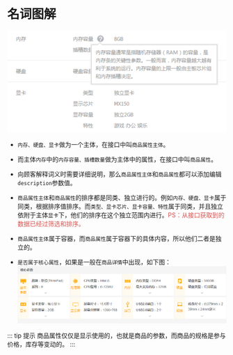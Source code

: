 # 名词图解

![](../image/attach_152eda69d158ed89.png)

+ `内存、硬盘、显卡`做为一个主体，在接口中叫`商品属性主体`。

+ 而主体`内存`中的`内存容量、插槽数量`做为主体中的属性，在接口中叫`商品属性`。

+ 向顾客解释词义时需要详细说明，那么`商品属性主体`和`商品属性`都可以添加编辑`description`参数值。

+ `商品属性主体`和`商品属性`的排序都是同类、独立进行的。例如`内存、硬盘、显卡`属于同类，根据排序值排序。而`类型、显卡芯片、显卡容量、特性`属于同类，并且独立依附于主体`显卡`下，他们的排序在这个独立范围内进行。<span style="color:#d9534f">PS：从接口获取到的数据已经过筛选和排序。</span>

+ `商品属性主体`属于容器，而`商品属性`属于容器下的具体内容，所以他们二者是独立的。

+ `是否属于核心属性`，如果是一般在`商品详情`中出现，如下图：   
![](../image/attach_152f29338d4f1a0d.png)

::: tip 提示
商品属性仅仅是显示使用的，也就是商品的参数，而商品的规格是参与价格，库存等变动的。
:::